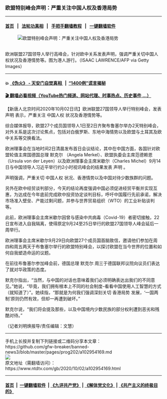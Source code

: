 ### 欧盟特别峰会声明：严重关注中国人权及香港局势
------------------------

#### [首页](https://github.com/gfw-breaker/banned-news3/blob/master/README.md) &nbsp;&nbsp;|&nbsp;&nbsp; [法轮功真相](https://github.com/begood0513/basic/blob/master/README.md)  &nbsp;&nbsp;|&nbsp;&nbsp; [手把手翻墙教程](https://github.com/gfw-breaker/guides/wiki)  &nbsp;&nbsp;|&nbsp;&nbsp; [一键翻墙软件](https://github.com/gfw-breaker/nogfw/blob/master/README.md)  



<div><div class="featured_image">
 <figure>
  <img alt="欧盟特别峰会声明：严重关注中国人权及香港局势" src="https://i.ntdtv.com/assets/uploads/2020/10/11-800x450.jpg"/>
 </figure><br/>
 <span class="caption">
  欧洲联盟27国领导人举行高峰会，针对欧中关系发表声明，强调严重关切中国人权状况及香港情势等。图为港人游行。（ISAAC LAWRENCE/AFP via Getty Images）
 </span>
</div>
</div><hr/>

#### 💥 [《伪火》 - 天安门自焚真相 ](http://158.247.195.190:10000/videos/blog/weihuo.html)&nbsp; |&nbsp; [“1400例”谎言揭秘  ](http://158.247.195.190:10000/videos/blog/jiexi1400.html)

#### [ 🎬  翻墙必看视频（YouTube热门频道、网站代理、时事热点、历史事件 ...）](https://github.com/gfw-breaker/links/blob/master/banned.md)

<div><div class="post_content" itemprop="articleBody">
 <p>
  【新唐人北京时间2020年10月02日讯】欧洲联盟27国领导人举行特别峰会，发表
  <ok href="https://www.ntdtv.com/gb/声明.htm">
   声明
  </ok>
  表示，严重关注
  <ok href="https://www.ntdtv.com/gb/中国人权.htm">
   中国人权
  </ok>
  状况及香港情势等。
 </p>
 <p>
  综合媒体报导，欧盟27个成员国领导人1日至2日齐聚布鲁塞尔举办2天特别峰会，对外关系是这次讨论焦点，包括对白俄罗斯、东地中海情势以及欧盟与土耳其及欧中关系等交换看法。
 </p>
 <p>
  欧洲理事会在当地时间2日清晨发布首日会议结论，其中在中国方面，各国针对欧盟轮值主席国德国总理
  <ok href="https://www.ntdtv.com/gb/默克尔.htm">
   默克尔
  </ok>
  （Angela Merkel）、欧盟执委会主席范德赖恩（Ursula von der Leyen）以及欧洲理事会主席米歇尔（Charles Michel）9月14日与中国领导人习近平举行约2小时视讯峰会的结果发表
  <ok href="https://www.ntdtv.com/gb/声明.htm">
   声明
  </ok>
  。
 </p>
 <p>
  声明强调，严重关切
  <ok href="https://www.ntdtv.com/gb/中国人权.htm">
   中国人权
  </ok>
  状况、香港情势以及中国对待少数族群的问题。
 </p>
 <p>
  另外在欧中经贸谈判部分，今天的结论再度强调中国必须促进经贸平衡并实现互惠，为达成在今年底前完成欧中投资协定谈判目标，呼吁中国履行先前承诺，解决市场准入壁垒、产能过剩问题，并参与世界贸易组织（WTO）的工业补贴谈判等。
 </p>
 <p>
  此前，欧洲理事会主席米歇尔因曾与感染中共病毒（Covid-19）者密切接触，22日宣布进入自我隔离，使得原定9月24至25日举行的欧盟27国领导人峰会延后一周举行。
 </p>
 <p>
  欧洲理事会主席米歇尔9月29日向欧盟27个成员国首脑致信，邀请他们参加在周四和周五两天于布鲁塞尔举行的欧盟特别峰会，以探讨欧盟在当今世界的位置和如何自我塑造命运的议题。
 </p>
 <p>
  在前往布鲁塞尔参加峰会前，德国总理
  <ok href="https://www.ntdtv.com/gb/默克尔.htm">
   默克尔
  </ok>
  周三于德国联邦议院向议员们表达了就对华政策的态度。
 </p>
 <p>
  默克尔指出，“当然，与中国的对话也意味着我们必须明确表达出我们的不同意见。”她说，“毕竟，我们拥有根本上不同的社会制度–看看中国使用人工智慧的方式（就知道了）”。她续指，“那就是为何我们强调深刻关切
  <ok href="https://www.ntdtv.com/gb/香港局势.htm">
   香港局势
  </ok>
  发展，‘一国两制’原则仍然有效，但却一再遭到破坏。”
 </p>
 <p>
  默克尔说，“我们将会提及那些，以及中国境内少数民族的部分权利遭到恶劣和残酷对待。”
 </p>
 <p>
  （记者刘明焕报导/责任编辑：文慧）
 </p>
 <div class="single_ad">
 </div>
</div>
</div>
<hr/>
手机上长按并复制下列链接或二维码分享本文章：<br/>
https://github.com/gfw-breaker/banned-news3/blob/master/pages/prog202/a102954169.md <br/>
<a href='https://github.com/gfw-breaker/banned-news3/blob/master/pages/prog202/a102954169.md'><img src='https://github.com/gfw-breaker/banned-news3/blob/master/pages/prog202/a102954169.md.png'/></a> <br/>
原文地址（需翻墙访问）：https://www.ntdtv.com/gb/2020/10/02/a102954169.html


------------------------
#### [首页](https://github.com/gfw-breaker/banned-news3/blob/master/README.md) &nbsp;|&nbsp; [一键翻墙软件](https://github.com/gfw-breaker/nogfw/blob/master/README.md) &nbsp;| [《九评共产党》](https://github.com/gfw-breaker/9ping.md/blob/master/README.md#九评之一评共产党是什么) | [《解体党文化》](https://github.com/gfw-breaker/jtdwh.md/blob/master/README.md) | [《共产主义的终极目的》](https://github.com/gfw-breaker/gczydzjmd.md/blob/master/README.md)


<img src='http://gfw-breaker.win/banned-news3/pages/prog202/a102954169.md' width='0px' height='0px'/>